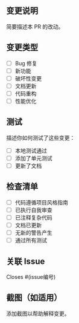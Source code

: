 ## 变更说明

简要描述本 PR 的改动。

## 变更类型

- [ ] Bug 修复
- [ ] 新功能
- [ ] 破坏性变更
- [ ] 文档更新
- [ ] 代码重构
- [ ] 性能优化

## 测试

描述你如何测试了这些变更：

- [ ] 本地测试通过
- [ ] 添加了单元测试
- [ ] 更新了文档

## 检查清单

- [ ] 代码遵循项目风格指南
- [ ] 已执行自我审查
- [ ] 已注释复杂代码
- [ ] 文档已更新
- [ ] 无新的警告产生
- [ ] 通过所有测试

## 关联 Issue

Closes #(issue编号)

## 截图（如适用）

添加截图以帮助解释变更。

